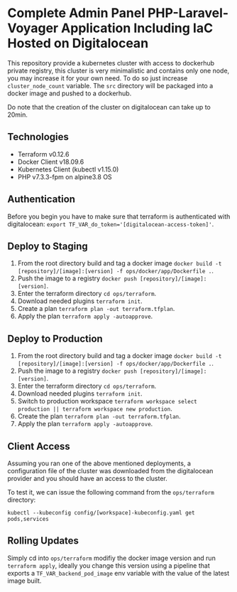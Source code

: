 
# Complete Admin Panel PHP-Laravel-Voyager Application Including IaC Hosted on Digitalocean

This repository provide a kubernetes cluster with access to dockerhub private registry, this cluster is very minimalistic and contains only one node, you may increase it for your own need.
To do so just increase `cluster_node_count` variable.
The `src` directory will be packaged into a docker image and pushed to a dockerhub. 

Do note that the creation of the cluster on digitalocean can take up to 20min.

## Technologies

- Terraform v0.12.6
- Docker Client v18.09.6
- Kubernetes Client (kubectl v1.15.0)
- PHP v7.3.3-fpm on alpine3.8 OS

## Authentication

Before you begin you have to make sure that terraform is authenticated with digitalocean: `export TF_VAR_do_token='[digitalocean-access-token]'`.

## Deploy to Staging

1. From the root directory build and tag a docker image `docker build -t [repository]/[image]:[version] -f ops/docker/app/Dockerfile .`.
2. Push the image to a registry `docker push [repository]/[image]:[version]`.
3. Enter the terraform directory `cd ops/terraform`.
4. Download needed plugins `terraform init`.
5. Create a plan `terraform plan -out terraform.tfplan`.
6. Apply the plan `terraform apply -autoapprove`.

## Deploy to Production

1. From the root directory build and tag a docker image `docker build -t [repository]/[image]:[version] -f ops/docker/app/Dockerfile .`.
2. Push the image to a registry `docker push [repository]/[image]:[version]`.
3. Enter the terraform directory `cd ops/terraform`.
4. Download needed plugins `terraform init`.
5. Switch to production workspace `terraform workspace select production || terraform workspace new production`.
6. Create the plan `terraform plan -out terraform.tfplan`.
7. Apply the plan `terraform apply -autoapprove`.

## Client Access

Assuming you ran one of the above mentioned deployments, a configuration file of the 
cluster was downloaded from the digitalocean provider and you should have an access to the cluster.

To test it, we can issue the following command from the `ops/terraform` directory:

`kubectl --kubeconfig config/[workspace]-kubeconfig.yaml get pods,services`

## Rolling Updates

Simply cd into `ops/terraform` modifiy the docker image version and run `terraform apply`, 
ideally you change this version using a pipeline that exports a `TF_VAR_backend_pod_image` env variable with the value of the latest image built.